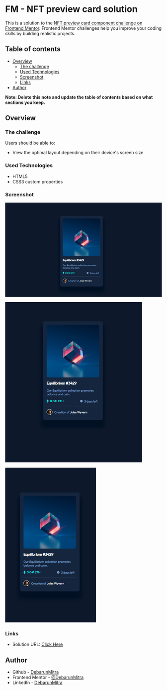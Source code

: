 # FM - NFT preview card solution

This is a solution to the [NFT preview card component challenge on Frontend Mentor](https://www.frontendmentor.io/challenges/nft-preview-card-component-SbdUL_w0U). Frontend Mentor challenges help you improve your coding skills by building realistic projects. 

## Table of contents

- [Overview](#overview)
  - [The challenge](#the-challenge)
  - [Used Technologies](#used-technologies)
  - [Screenshot](#screenshot)
  - [Links](#links)
- [Author](#author)

**Note: Delete this note and update the table of contents based on what sections you keep.**

## Overview

### The challenge

Users should be able to:

- View the optimal layout depending on their device's screen size

### Used Technologies

- HTML5
- CSS3 custom properties

### Screenshot

![Desktop](./screenshots/nft-card-desktop.PNG)

![Tablet](./screenshots/nft-card-tablet.PNG)

![Mobile](./screenshots/nft-card-mobile.PNG)

### Links

- Solution URL: [Click Here](https://debarunmitra.github.io/FM-NFT-preview-card/)

## Author

- Github - [DebarunMitra](https://debarunmitra.github.io/FM-NFT-preview-card/)
- Frontend Mentor - [@DebarunMitra](https://www.frontendmentor.io/profile/DebarunMitra)
- LinkedIn - [DebarunMitra](https://www.linkedin.com/in/debarunmitra876665190/)
